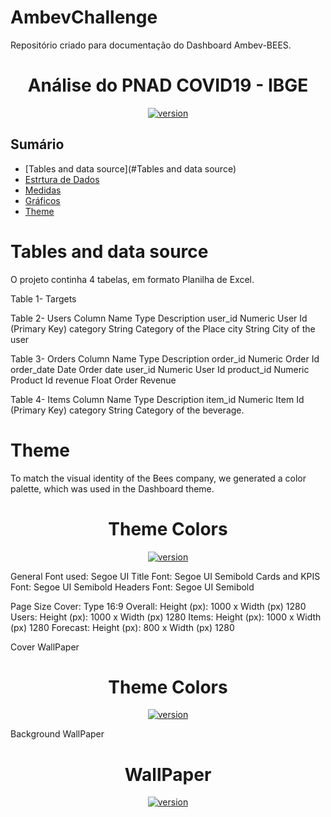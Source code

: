 # AmbevChallenge

Repositório criado para documentação do Dashboard Ambev-BEES.


<h1 align="center">Análise do PNAD COVID19 - IBGE </h1>


<p align="center">
  <a href="">
    <img src="Imagens\covid_cover.jpg"
         alt="version">
  </a>

</p>




## Sumário

- [Tables and data source](#Tables and data source)
- [Estrtura de Dados](#estudo-pnad-covid-19-ibge)
- [Medidas](#organização-do-banco-de-dados)
- [Gráficos](#características-clínicas-dos-sintomas)
- [Theme](#Theme)



# Tables and data source
O projeto continha 4 tabelas, em formato Planilha de Excel.

Table 1- Targets



Table 2- Users
Column Name	     Type            Description
user_id          Numeric         User Id (Primary Key)
category	       String          Category of the Place
city             String          City of the user


Table 3- Orders
Column Name	     Type            Description
order_id	       Numeric         Order Id
order_date	     Date            Order date
user_id          Numeric         User Id
product_id	     Numeric         Product Id
revenue	         Float           Order Revenue


Table 4- Items
Column Name	     Type            Description
item_id	         Numeric         Item Id (Primary Key)
category	       String          Category of the beverage. 




# Theme

To match the visual identity of the Bees company, we generated a color palette, which was used in the Dashboard theme.

<h1 align="center">Theme Colors </h1>
<p align="center">
  <a href="">
    <img src="Imagens\covid_cover.jpg"
         alt="version">
  </a>

</p>

  General Font used: Segoe UI
  Title Font: Segoe UI Semibold
  Cards and KPIS Font: Segoe UI Semibold
  Headers Font: Segoe UI Semibold

  Page Size
  Cover: Type 16:9
  Overall: Height (px): 1000 x Width (px) 1280
  Users: Height (px): 1000 x Width (px) 1280
  Items: Height (px): 1000 x Width (px) 1280
  Forecast: Height (px): 800 x Width (px) 1280

  Cover WallPaper
  <h1 align="center">Theme Colors </h1>
<p align="center">
  <a href="">
    <img src="Imagens\covid_cover.jpg"
         alt="version">
  </a>

</p>

  Background WallPaper

   <h1 align="center">WallPaper </h1>
<p align="center">
  <a href="">
    <img src="Imagens\covid_cover.jpg"
         alt="version">
  </a>

</p>
